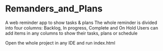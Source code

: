 # Remanders_and_Plans
A web reminder app to show tasks &amp; plans
The whole reminder is divided into four columns: Backlog, In progress, Complete and On Hold
Users can add items in any columns to show their tasks, plans or schedule

Open the whole project in any IDE and run index.html
